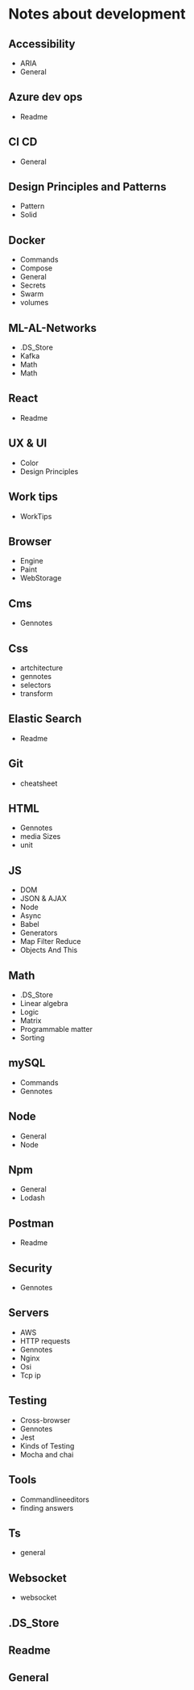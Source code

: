 # Notes about development

## Accessibility

- ARIA
- General

## Azure dev ops
- Readme

## CI CD
- General

## Design Principles and Patterns
- Pattern
- Solid

## Docker
- Commands
- Compose
- General
- Secrets
- Swarm
- volumes

## ML-AL-Networks
- .DS_Store
- Kafka
- Math
- Math

## React
- Readme

## UX & UI
- Color
- Design Principles

## Work tips
- WorkTips

## Browser
- Engine
- Paint
- WebStorage

## Cms
- Gennotes

## Css
- artchitecture
- gennotes
- selectors
- transform

## Elastic Search
- Readme

## Git 
- cheatsheet

## HTML
- Gennotes
- media Sizes
- unit

## JS
- DOM
- JSON & AJAX
- Node
- Async
- Babel
- Generators
- Map Filter Reduce
- Objects And This

## Math
- .DS_Store
- Linear algebra
- Logic
- Matrix
- Programmable matter
- Sorting

## mySQL 
- Commands
- Gennotes

## Node
- General
- Node

## Npm
- General
- Lodash

## Postman
- Readme

## Security
- Gennotes

## Servers
- AWS
- HTTP requests
- Gennotes
- Nginx
- Osi
- Tcp ip

## Testing

- Cross-browser
- Gennotes
- Jest
- Kinds of Testing
- Mocha and chai

## Tools
- Commandlineeditors
- finding answers

## Ts
- general

## Websocket
- websocket

## .DS_Store

## Readme

## General